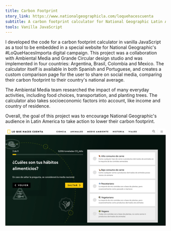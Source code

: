 ```yaml
---
title: Carbon Footprint
story_link: https://www.nationalgeographicla.com/loquehacescuenta
subtitle: A carbon footprint calculator for National Geographic Latin America
tools: Vanilla JavaScript
---
```


I developed the code for a carbon footprint calculator in vanilla JavaScript as a tool to be embedded in a special website for National Geographic's #LoQueHacesImporta digital campaign. This project was a collaboration with Ambiental Media and Grande Circular design studio and was implemented in four countries: Argentina, Brasil, Colombia and Mexico. The calculator itself is available in both Spanish and Portuguese, and creates a custom comparison page for the user to share on social media, comparing their carbon footprint to their country's national average. 

The Ambiental Media team researched the impact of many everyday activities, including food choices, transportation, and planting trees. The calculator also takes socioeconomic factors into account, like income and country of residence. 

Overall, the goal of this project was to encourage National Geographic's audience in Latin America to take action to lower their carbon footprint.

![calculadora](calculadora7.png "calculadora")